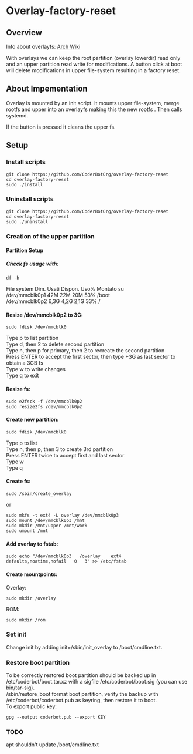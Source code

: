 # Overlay-factory-reset
## Overview
Info about overlayfs: [Arch Wiki](https://wiki.archlinux.org/index.php/Overlay_filesystem)

With overlays we can keep the root partition (overlay lowerdir) read only and an upper partition read write for modifications.
A button click at boot will delete modifications in upper file-system resulting in a factory reset.

## About Impementation
Overlay is mounted by an init script. It mounts upper file-system, merge rootfs and upper into an overlayfs making this the new rootfs . Then calls systemd.

If the button is pressed it cleans the upper fs.

## Setup
### Install scripts
```
git clone https://github.com/CoderBotOrg/overlay-factory-reset
cd overlay-factory-reset
sudo ./install
```

### Uninstall scripts
```
git clone https://github.com/CoderBotOrg/overlay-factory-reset
cd overlay-factory-reset
sudo ./uninstall
```

### Creation of the upper partition
#### Partition Setup
##### Check fs usage with:  
```
df -h
```
File system Dim. Usati Dispon. Uso% Montato su  
/dev/mmcblk0p1              42M   22M     20M  53% /boot  
/dev/mmcblk0p2             6,3G  4,2G    2,1G  33% /  

#### Resize /dev/mmcblk0p2 to 3G:
```
sudo fdisk /dev/mmcblk0
```
Type p to list partition  
Type d, then 2 to delete second partition  
Type n, then p for primary, then 2 to recreate the second partition  
Press ENTER to accept the first sector, then type +3G as last sector to obtain a 3GB fs  
Type w to write changes  
Type q to exit  

#### Resize fs:  
```
sudo e2fsck -f /dev/mmcblk0p2
sudo resize2fs /dev/mmcblk0p2
```

#### Create new partition:  
```
sudo fdisk /dev/mmcblk0
```
Type p to list  
Type n, then p, then 3 to create 3rd partition  
Press ENTER twice to accept first and last sector  
Type w  
Type q  

#### Create fs:  
```
sudo /sbin/create_overlay
```
or  
```
sudo mkfs -t ext4 -L overlay /dev/mmcblk0p3
sudo mount /dev/mmcblk0p3 /mnt
sudo mkdir /mnt/upper /mnt/work
sudo umount /mnt
```
#### Add overlay to fstab:
```
sudo echo "/dev/mmcblk0p3	/overlay	ext4	defaults,noatime,nofail	  0	  3" >> /etc/fstab
```

#### Create mountpoints:
Overlay:
```
sudo mkdir /overlay
```
ROM:
```
sudo mkdir /rom
```

### Set init
Change init by adding init=/sbin/init_overlay to /boot/cmdline.txt.

### Restore boot partition
To be correctly restored boot partition should be backed up in /etc/coderbot/boot.tar.xz with a sigfile /etc/coderbot/boot.sig (you can use bin/tar-sig).  
/sbin/restore_boot format boot partition, verify the backup with /etc/coderbot/coderbot.pub as keyring, then restore it to boot.  
To export public key:
```
gpg --output coderbot.pub --export KEY
```

### TODO
apt shouldn't update /boot/cmdline.txt
